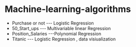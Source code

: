 # Machine-learning-algorithms
* Purchase or not --- Logistic Regression
* 50_Start_ups  --- Multivariable linear Regression
* Position_Salaries ---Polynomial Regression
* Titanic --- Logistic Regression , data visiualization
